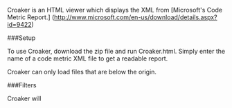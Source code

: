 Croaker is an HTML viewer which displays the XML from [Microsoft's Code Metric Report.] (http://www.microsoft.com/en-us/download/details.aspx?id=9422)

###Setup

To use Croaker, download the zip file and run Croaker.html. Simply enter the name of a code metric XML file to get a readable report.

Croaker can only load files that are below the origin.


###Filters

Croaker will 
